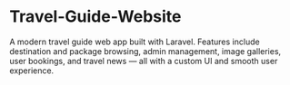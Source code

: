 # Travel-Guide-Website
A modern travel guide web app built with Laravel. Features include destination and package browsing, admin management, image galleries, user bookings, and travel news — all with a custom UI and smooth user experience.
